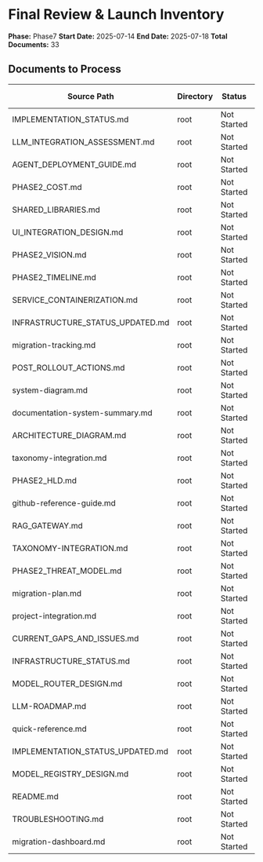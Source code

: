 # Final Review & Launch Inventory

**Phase:** Phase7
**Start Date:** 2025-07-14
**End Date:** 2025-07-18
**Total Documents:** 33

## Documents to Process

| Source Path | Directory | Status | Processing Type | Assigned To | Deadline |
|-------------|-----------|--------|----------------|-------------|----------|
| IMPLEMENTATION_STATUS.md | root | Not Started | Migrate | Documentation Team | 2025-07-18 |
| LLM_INTEGRATION_ASSESSMENT.md | root | Not Started | Migrate | Documentation Team | 2025-07-18 |
| AGENT_DEPLOYMENT_GUIDE.md | root | Not Started | Migrate | Documentation Team | 2025-07-18 |
| PHASE2_COST.md | root | Not Started | Migrate | Documentation Team | 2025-07-18 |
| SHARED_LIBRARIES.md | root | Not Started | Migrate | Documentation Team | 2025-07-18 |
| UI_INTEGRATION_DESIGN.md | root | Not Started | Migrate | Documentation Team | 2025-07-18 |
| PHASE2_VISION.md | root | Not Started | Migrate | Documentation Team | 2025-07-18 |
| PHASE2_TIMELINE.md | root | Not Started | Migrate | Documentation Team | 2025-07-18 |
| SERVICE_CONTAINERIZATION.md | root | Not Started | Migrate | Documentation Team | 2025-07-18 |
| INFRASTRUCTURE_STATUS_UPDATED.md | root | Not Started | Migrate | Documentation Team | 2025-07-18 |
| migration-tracking.md | root | Not Started | Migrate | Documentation Team | 2025-07-18 |
| POST_ROLLOUT_ACTIONS.md | root | Not Started | Migrate | Documentation Team | 2025-07-18 |
| system-diagram.md | root | Not Started | Migrate | Documentation Team | 2025-07-18 |
| documentation-system-summary.md | root | Not Started | Migrate | Documentation Team | 2025-07-18 |
| ARCHITECTURE_DIAGRAM.md | root | Not Started | Migrate | Documentation Team | 2025-07-18 |
| taxonomy-integration.md | root | Not Started | Migrate | Documentation Team | 2025-07-18 |
| PHASE2_HLD.md | root | Not Started | Migrate | Documentation Team | 2025-07-18 |
| github-reference-guide.md | root | Not Started | Migrate | Documentation Team | 2025-07-18 |
| RAG_GATEWAY.md | root | Not Started | Migrate | Documentation Team | 2025-07-18 |
| TAXONOMY-INTEGRATION.md | root | Not Started | Migrate | Documentation Team | 2025-07-18 |
| PHASE2_THREAT_MODEL.md | root | Not Started | Migrate | Documentation Team | 2025-07-18 |
| migration-plan.md | root | Not Started | Migrate | Documentation Team | 2025-07-18 |
| project-integration.md | root | Not Started | Migrate | Documentation Team | 2025-07-18 |
| CURRENT_GAPS_AND_ISSUES.md | root | Not Started | Migrate | Documentation Team | 2025-07-18 |
| INFRASTRUCTURE_STATUS.md | root | Not Started | Migrate | Documentation Team | 2025-07-18 |
| MODEL_ROUTER_DESIGN.md | root | Not Started | Migrate | Documentation Team | 2025-07-18 |
| LLM-ROADMAP.md | root | Not Started | Migrate | Documentation Team | 2025-07-18 |
| quick-reference.md | root | Not Started | Migrate | Documentation Team | 2025-07-18 |
| IMPLEMENTATION_STATUS_UPDATED.md | root | Not Started | Migrate | Documentation Team | 2025-07-18 |
| MODEL_REGISTRY_DESIGN.md | root | Not Started | Migrate | Documentation Team | 2025-07-18 |
| README.md | root | Not Started | Migrate | Documentation Team | 2025-07-18 |
| TROUBLESHOOTING.md | root | Not Started | Migrate | Documentation Team | 2025-07-18 |
| migration-dashboard.md | root | Not Started | Migrate | Documentation Team | 2025-07-18 |
